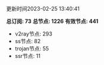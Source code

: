 更新时间2023-02-25 13:40:41

**总订阅: 73**
**总节点: 1226**
**有效节点: 441**
- v2ray节点: 293
- ss节点: 82
- trojan节点: 55
- ssr节点: 11
